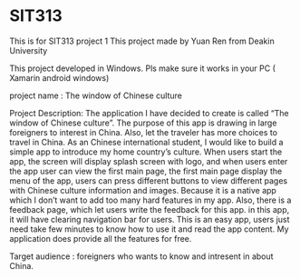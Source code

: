 ﻿# SIT313
This is for SIT313 project 1 
This project made by Yuan Ren from Deakin University

This project developed in Windows. Pls make sure it works in your PC ( Xamarin android windows)

project name : The window of Chinese culture

Project Description: The application I have decided to create is called “The window of Chinese culture”. The purpose of this app is drawing in large foreigners to interest in China. Also, let the traveler has more choices to travel in China. As an Chinese international student, I would like to build a simple app to introduce my home country’s culture. When users start the app, the screen will display splash screen with logo, and when users enter the app user can view the first main page, the first main page display the menu of the app, users can press different buttons to view different pages with Chinese culture information and images. Because it is a native app which I don’t want to add too many hard features in my app. Also, there is a feedback page, which let users write the feedback for this app. in this app, it will have clearing navigation bar for users. This is an easy app, users just need take few minutes to know how to use it and read the app content. My application does provide all the features for free.	

Target audience : foreigners who wants to know and intresent in about China.
 

